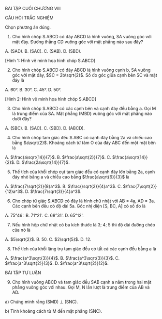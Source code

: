 BÀI TẬP CUỐI CHƯƠNG VIII

CÂU HỎI TRẮC NGHIỆM

Chọn phương án đúng.

1. Cho hình chóp S.ABCD có đáy ABCD là hình vuông, SA vuông góc với mặt đáy. Đường thẳng CD vuông góc với mặt phẳng nào sau đây?

A. (SAD).
B. (SAC).
C. (SAB).
D. (SBD).

[Hình 1: Hình vẽ minh họa hình chóp S.ABCD]

2. Cho hình chóp S.ABCD có đáy ABCD là hình vuông cạnh b, SA vuông góc với mặt đáy, $SC = 2b\sqrt{2}$. Số đo góc giữa cạnh bên SC và mặt đáy là

A. 60°.
B. 30°.
C. 45°.
D. 50°.

[Hình 2: Hình vẽ minh họa hình chóp S.ABCD]

3. Cho hình chóp S.ABCD có các cạnh bên và cạnh đáy đều bằng a. Gọi M là trung điểm của SA. Mặt phẳng (MBD) vuông góc với mặt phẳng nào dưới đây?

A. (SBC).
B. (SAC).
C. (SBD).
D. (ABCD).

4. Cho hình chóp tam giác đều S.ABC có cạnh đáy bằng 2a và chiều cao bằng $a\sqrt{2}$. Khoảng cách từ tâm O của đáy ABC đến một mặt bên là

A. $\frac{a\sqrt{14}}{7}$.
B. $\frac{a\sqrt{2}}{7}$.
C. $\frac{a\sqrt{14}}{2}$.
D. $\frac{2a\sqrt{14}}{7}$.

5. Thể tích của khối chóp cụt tam giác đều có cạnh đáy lớn bằng 2a, cạnh đáy nhỏ bằng a và chiều cao bằng $\frac{a\sqrt{6}}{3}$ là

A. $\frac{7\sqrt{2}}{8}a^3$.
B. $\frac{\sqrt{2}}{4}a^3$.
C. $\frac{7\sqrt{2}}{12}a^3$.
D. $\frac{7\sqrt{3}}{4}a^3$.

6. Cho chóp tứ giác S.ABCD có đáy là hình chữ nhật với AB = 4a, AD = 3a. Các cạnh bên đều có độ dài 5a. Góc nhị diện [S, BC, A] có số đo là

A. 75°46'.
B. 71°21'.
C. 68°31'.
D. 65°12'.

7. Nếu hình hộp chữ nhật có ba kích thước là 3; 4; 5 thì độ dài đường chéo của nó là

A. $5\sqrt{2}$.
B. 50.
C. $2\sqrt{5}$.
D. 12.

8. Thể tích của khối lăng trụ tam giác đều có tất cả các cạnh đều bằng a là

A. $\frac{a^3\sqrt{3}}{4}$.
B. $\frac{a^3\sqrt{3}}{3}$.
C. $\frac{a^3\sqrt{2}}{3}$.
D. $\frac{a^3\sqrt{2}}{2}$.

BÀI TẬP TỰ LUẬN

9. Cho hình vuông ABCD và tam giác đều SAB cạnh a nằm trong hai mặt phẳng vuông góc với nhau. Gọi M, N lần lượt là trung điểm của AB và AD.

a) Chứng minh rằng (SMD) ⊥ (SNC).

b) Tính khoảng cách từ M đến mặt phẳng (SNC).